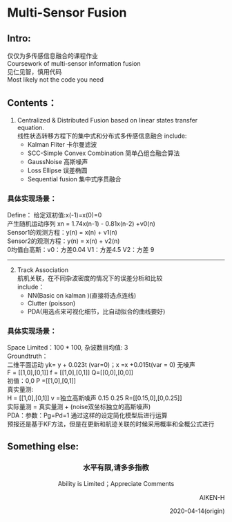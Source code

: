 # Multi-Sensor Fusion
## Intro:

仅仅为多传感信息融合的课程作业<br>
Coursework of multi-sensor information fusion<br>
见仁见智，慎用代码 <br>
Most likely not the code you need<br>


## Contents：

1. Centralized & Distributed Fusion based on linear states transfer equation. <br>
    线性状态转移方程下的集中式和分布式多传感信息融合
    include:  
    - Kalman Fliter 卡尔曼滤波<br>
    - SCC-Simple Convex Combination 简单凸组合融合算法<br>
    - GaussNoise 高斯噪声<br>
    - Loss Ellipse 误差椭圆<br>
    - Sequential fusion 集中式序贯融合<br>

### 具体实现场景：
Define：
给定双初值:x(-1)=x(0)=0 <br>
产生随机运动序列 xn = 1.74x(n-1) - 0.81x(n-2) +v0(n) <br>
Sensor1的观测方程：y(n) = x(n) + v1(n) <br>
Sensor2的观测方程：y(n) = x(n) + v2(n) <br>
0均值白高斯：v0：方差0.04 V1：方差4.5 V2：方差 9 <br>

---

2. Track Association<br>
    航机关联，在不同杂波密度的情况下的误差分析和比较<br>
    include：
    - NN(Basic on kalman )(直接将选点连线)
    - Clutter (poisson)
    - PDA(用选点来可视化细节，比自动拟合的曲线要好)

### 具体实现场景：
Space Limited：100 * 100,   杂波数目均值:  3 <br>
Groundtruth：<br>
二维平面运动 yk= y + 0.023t (var=0)；x =x +0.015t(var = 0) 无噪声<br>
F = [[1,0],[0,1]]  f = [[1,0],[0,1]] Q=[[0,0],[0,0]]<br>
初值：0,0 P =[[1,0],[0,1]]<br>
真实量测:<br>
H = [[1,0],[0,1]]  v =独立高斯噪声 0.15 0.25 R=[[0.15,0],[0,0.25]]<br>
实际量测 = 真实量测 + (noise双坐标独立的高斯噪声)<br>
PDA：参数：Pg=Pd=1 通过这样的设定简化模型后进行运算<br>
预报还是基于KF方法，但是在更新和航迹关联的时候采用概率和全概公式进行<br>


## Something else:

### <center>水平有限,请多多指教</center>
<center>Ability is Limited；Appreciate Comments</center>

<p align='right'>AIKEN-H<br></p> 
<p align='right'>2020-04-14(origin)</p>